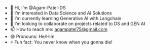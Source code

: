 - 👋 Hi, I’m @Agam-Patel-DS
- 👀 I’m interested in Data Science and AI Solutions
- 🌱 I’m currently learning Generative AI with Langchain
- 💞️ I’m looking to collaborate on projects related to DS and GEN AI
- 📫 How to reach me: agampatel75@gmail.com
- 😄 Pronouns: He/Him
- ⚡ Fun fact: You never know when you gonna die!

<!---
Agam-Patel-DS/Agam-Patel-DS is a ✨ special ✨ repository because its `README.md` (this file) appears on your GitHub profile.
You can click the Preview link to take a look at your changes.
--->
